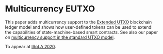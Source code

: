 # Multicurrency EUTXO

This paper adds multicurrency support to the [Extended UTXO](../eutxo)
blockchain ledger model and shows how user-defined tokens can be used
to extend the capabilities of state-machine-based smart contracts.
See also our paper on [multicurrency support in the standard UTXO model](../utxoma).


To appear at [ISoLA 2020](http://isola-conference.org/isola2020/).
